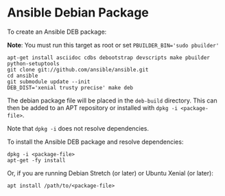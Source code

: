 Ansible Debian Package
======================

To create an Ansible DEB package:

__Note__: You must run this target as root or set `PBUILDER_BIN='sudo pbuilder'`

```
apt-get install asciidoc cdbs debootstrap devscripts make pbuilder python-setuptools
git clone git://github.com/ansible/ansible.git
cd ansible
git submodule update --init
DEB_DIST='xenial trusty precise' make deb
```

The debian package file will be placed in the `deb-build` directory. This can then be added to an APT repository or installed with `dpkg -i <package-file>`.

Note that `dpkg -i` does not resolve dependencies.

To install the Ansible DEB package and resolve dependencies:

```
dpkg -i <package-file>
apt-get -fy install
```

Or, if you are running Debian Stretch (or later) or Ubuntu Xenial (or later):

```
apt install /path/to/<package-file>
```
